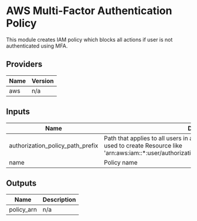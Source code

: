 # AWS Multi-Factor Authentication Policy

This module creates IAM policy which blocks all actions if user is not authenticated using MFA.

## Providers

| Name | Version |
|------|---------|
| aws | n/a |

## Inputs

| Name | Description | Type | Default | Required |
|------|-------------|------|---------|:-----:|
| authorization\_policy\_path\_prefix | Path that applies to all users in authorization policy. Must end with '/'. It's used to create Resource like 'arn:aws:iam::\*:user/authorization\_policy\_path\_prefix/${aws:username}'. | `string` | `""` | no |
| name | Policy name | `string` | `"Authorization"` | no |

## Outputs

| Name | Description |
|------|-------------|
| policy\_arn | n/a |

